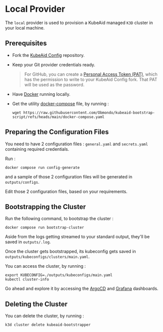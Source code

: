 # Local Provider

The `local` provider is used to provision a KubeAid managed `K3D` cluster in your local machine.

## Prerequisites

- Fork the [KubeAid Config](https://github.com/Obmondo/kubeaid-config) repository.

- Keep your Git provider credentials ready.
  > For GitHub, you can create a [Personal Access Token (PAT)](https://docs.github.com/en/authentication/keeping-your-account-and-data-secure/managing-your-personal-access-tokens#creating-a-fine-grained-personal-access-token), which has the permission to write to your KubeAid Config fork.
  > That PAT will be used as the password.

- Have [Docker](https://www.docker.com/products/docker-desktop/) running locally.

- Get the utility [docker-compose](https://github.com/Obmondo/kubeaid-bootstrap-script/blob/main/docker-compose.yaml) file, by running :
  ```shell script
  wget https://raw.githubusercontent.com/Obmondo/kubeaid-bootstrap-script/refs/heads/main/docker-compose.yaml
  ```

## Preparing the Configuration Files

You need to have 2 configuration files : `general.yaml` and `secrets.yaml` containing required credentials.

Run :
```shell script
docker compose run config-generate
```
and a sample of those 2 configuration files will be generated in `outputs/configs`.

Edit those 2 configuration files, based on your requirements.

## Bootstrapping the Cluster

Run the following command, to bootstrap the cluster :
```shell script
docker compose run bootstrap-cluster
```

Aside from the logs getting streamed to your standard output, they'll be saved in `outputs/.log`.

Once the cluster gets bootstrapped, its kubeconfig gets saved in `outputs/kubeconfigs/clusters/main.yaml`.

You can access the cluster, by running :
```shell script
export KUBECONFIG=./outputs/kubeconfigs/main.yaml
kubectl cluster-info
```
Go ahead and explore it by accessing the [ArgoCD]() and [Grafana]() dashboards.

## Deleting the Cluster

You can delete the cluster, by running :
```shell script
k3d cluster delete kubeaid-bootstrapper
```
